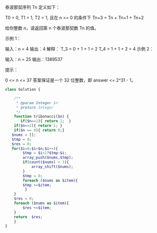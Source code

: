 泰波那契序列 Tn 定义如下： 

T0 = 0, T1 = 1, T2 = 1, 且在 n >= 0 的条件下 Tn+3 = Tn + Tn+1 + Tn+2

给你整数 n，请返回第 n 个泰波那契数 Tn 的值。

 

示例 1：

输入：n = 4
输出：4
解释：
T_3 = 0 + 1 + 1 = 2
T_4 = 1 + 1 + 2 = 4
示例 2：

输入：n = 25
输出：1389537


提示：

0 <= n <= 37
答案保证是一个 32 位整数，即 answer <= 2^31 - 1。

```php
class Solution {

    /**
     * @param Integer $n
     * @return Integer
     */
    function tribonacci($n) {
       if($n==1){ return 1;  }
    if($n==2){ return 1; }
    if($n == 0){ return 0;}
   $nums = [];
   $tmp = 0;
   $res = 0;
   for($i=0;$i<$n;$i++){
        $tmp = $i>1?$tmp:$i;
        array_push($nums,$tmp);
        if(count($nums) > 3){
            array_shift($nums);
        }
        $tmp = 0;
        foreach ($nums as $item){
        $tmp +=$item;
         }
    }
    $res = 0;
    foreach ($nums as $item){
        $res +=$item;
    }
    return  $res;
    }
}
```

